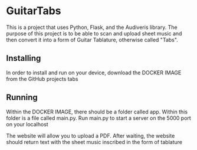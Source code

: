 # GuitarTabs
<p>This is a project that uses Python, Flask, and the Audiveris library. The purpose of this project is to be able to scan and upload sheet music and then convert it into a form of Guitar Tablature, otherwise called "Tabs".</p>

<h2>Installing</h2>
<p>In order to install and run on your device, download the DOCKER IMAGE from the GitHub projects tabs</p>

<h2>Running</h2>
<p>Within the DOCKER IMAGE, there should be a folder called app. Within this folder is a file called main.py. Run main.py to start a server on the 5000 port on your localhost</p>
<p>The website will allow you to upload a PDF. After waiting, the website should return text with the sheet music inscribed in the form of tablature</p>
